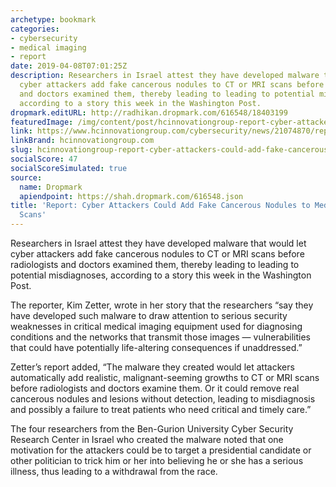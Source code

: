 ```yaml
---
archetype: bookmark
categories:
- cybersecurity
- medical imaging
- report
date: 2019-04-08T07:01:25Z
description: Researchers in Israel attest they have developed malware that would let
  cyber attackers add fake cancerous nodules to CT or MRI scans before radiologists
  and doctors examined them, thereby leading to leading to potential misdiagnoses,
  according to a story this week in the Washington Post.
dropmark.editURL: http://radhikan.dropmark.com/616548/18403199
featuredImage: /img/content/post/hcinnovationgroup-report-cyber-attackers-could-add-fake-cancerous-nodules-to-medical-imaging-scans.jpg
link: https://www.hcinnovationgroup.com/cybersecurity/news/21074870/report-cyber-attackers-could-add-fake-cancerous-nodules-to-medical-imaging-scans
linkBrand: hcinnovationgroup.com
slug: hcinnovationgroup-report-cyber-attackers-could-add-fake-cancerous-nodules-to-medical-imaging-scans
socialScore: 47
socialScoreSimulated: true
source:
  name: Dropmark
  apiendpoint: https://shah.dropmark.com/616548.json
title: 'Report: Cyber Attackers Could Add Fake Cancerous Nodules to Medical Imaging
  Scans'
---
```

Researchers in Israel attest they have developed malware that would let cyber attackers add fake cancerous nodules to CT or MRI scans before radiologists and doctors examined them, thereby leading to leading to potential misdiagnoses, according to a story this week in the Washington Post.

The reporter, Kim Zetter, wrote in her story that the researchers “say they have developed such malware to draw attention to serious security weaknesses in critical medical imaging equipment used for diagnosing conditions and the networks that transmit those images — vulnerabilities that could have potentially life-altering consequences if unaddressed.”

Zetter’s report added, “The malware they created would let attackers automatically add realistic, malignant-seeming growths to CT or MRI scans before radiologists and doctors examine them. Or it could remove real cancerous nodules and lesions without detection, leading to misdiagnosis and possibly a failure to treat patients who need critical and timely care.”

The four researchers from the Ben-Gurion University Cyber Security Research Center in Israel who created the malware noted that one motivation for the attackers could be to target a presidential candidate or other politician to trick him or her into believing he or she has a serious illness, thus leading to a withdrawal from the race.

